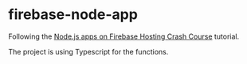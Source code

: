 # firebase-node-app

Following the [Node.js apps on Firebase Hosting Crash Course](https://www.youtube.com/watch?v=LOeioOKUKI8) tutorial.

The project is using Typescript for the functions.